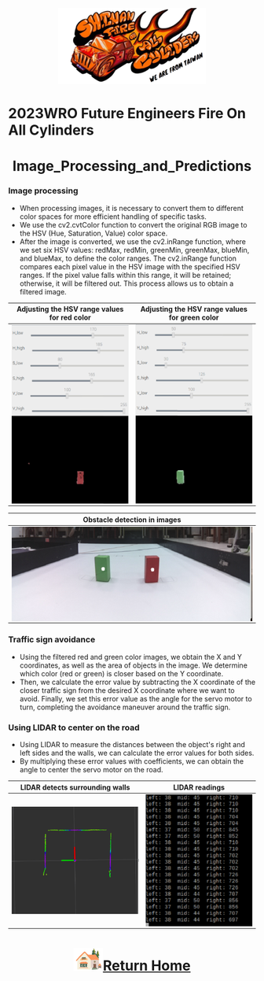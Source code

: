 <div align=center><img src="../../other/img/logo.png" width=300></div>

2023WRO Future Engineers Fire On All Cylinders  
====
# <div align="center">Image_Processing_and_Predictions</div> 


### Image processing  
- When processing images, it is necessary to convert them to different color spaces for more efficient handling of specific tasks.  
- We use the cv2.cvtColor function to convert the original RGB image to the HSV (Hue, Saturation, Value) color space.  
- After the image is converted, we use the cv2.inRange function, where we set six HSV values: redMax, redMin, greenMin, greenMax, blueMin, and blueMax, to define the color ranges. The cv2.inRange function compares each pixel value in the HSV image with the specified HSV ranges. If the pixel value falls within this range, it will be retained; otherwise, it will be filtered out. This process allows us to obtain a filtered image.  

<div align="center">

|Adjusting the HSV range values for red color|Adjusting the HSV range values for green color|
|:----:|:----:|
|<img src="./img/red_HSV_value_range.png" width = "350" height = "" alt="red_HSV_value_range" align=center />|<img src="./img/green_HSV_value_range.png" width = "350" height = "" alt="green_HSV_value_range" align=center />|

|Obstacle detection in images|
|:----:|
|<img src="./img/Obstacle_detection.png" alt="Obstacle_detection" align=center />|
</div>

### Traffic sign avoidance  
- Using the filtered red and green color images, we obtain the X and Y coordinates, as well as the area of objects in the image. We determine which color (red or green) is closer based on the Y coordinate.  
- Then, we calculate the error value by subtracting the X coordinate of the closer traffic sign from the desired X coordinate where we want to avoid. Finally, we set this error value as the angle for the servo motor to turn, completing the avoidance maneuver around the traffic sign.  


###  Using LIDAR to center on the road
- Using LIDAR to measure the distances between the object's right and left sides and the walls, we can calculate the error values for both sides.  
- By multiplying these error values with coefficients, we can obtain the angle to center the servo motor on the road.    
<div align="center">
  
|LIDAR detects surrounding walls|LIDAR readings|
|:---:|:---:|
|<img src="./img/LIDAR_Detecting_Walls.png" width = "350" alt="LIDAR_Detecting_Walls" align=center />|<img src="./img/LIDAR_readings.png" width = "300" alt="LIDAR_Detecting_Walls" align=center />|
</div>

# <div align="center">![HOME](../../other/img/Home.png)[Return Home](../../)</div>  
